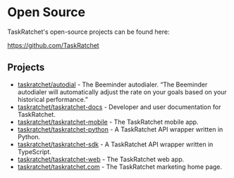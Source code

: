 # Open Source

TaskRatchet's open-source projects can be found here:

<https://github.com/TaskRatchet>

## Projects

- [taskratchet/autodial](https://github.com/TaskRatchet/autodial) - The Beeminder autodialer. “The Beeminder autodialer will automatically adjust the rate on your goals based on your historical performance.”
- [taskratchet/taskratchet-docs](https://github.com/TaskRatchet/taskratchet-docs) - Developer and user documentation for TaskRatchet.
- [taskratchet/taskratchet-mobile](https://github.com/TaskRatchet/taskratchet-mobile) - The TaskRatchet mobile app.
- [taskratchet/taskratchet-python](https://github.com/TaskRatchet/taskratchet-python) - A TaskRatchet API wrapper written in Python.
- [taskratchet/taskratchet-sdk](https://github.com/TaskRatchet/taskratchet-sdk) - A TaskRatchet API wrapper written in TypeScript.
- [taskratchet/taskratchet-web](https://github.com/TaskRatchet/taskratchet-web) - The TaskRatchet web app.
- [taskratchet/taskratchet.com](https://github.com/TaskRatchet/TaskRatchet.com) - The TaskRatchet marketing home page.
